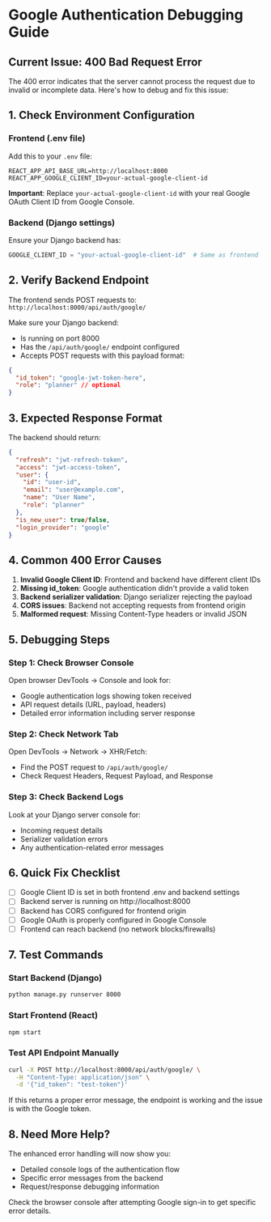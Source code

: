 # Google Authentication Debugging Guide

## Current Issue: 400 Bad Request Error

The 400 error indicates that the server cannot process the request due to invalid or incomplete data. Here's how to debug and fix this issue:

## 1. Check Environment Configuration

### Frontend (.env file)
Add this to your `.env` file:
```
REACT_APP_API_BASE_URL=http://localhost:8000
REACT_APP_GOOGLE_CLIENT_ID=your-actual-google-client-id
```

**Important**: Replace `your-actual-google-client-id` with your real Google OAuth Client ID from Google Console.

### Backend (Django settings)
Ensure your Django backend has:
```python
GOOGLE_CLIENT_ID = "your-actual-google-client-id"  # Same as frontend
```

## 2. Verify Backend Endpoint

The frontend sends POST requests to: `http://localhost:8000/api/auth/google/`

Make sure your Django backend:
- Is running on port 8000
- Has the `/api/auth/google/` endpoint configured
- Accepts POST requests with this payload format:
```json
{
  "id_token": "google-jwt-token-here",
  "role": "planner" // optional
}
```

## 3. Expected Response Format

The backend should return:
```json
{
  "refresh": "jwt-refresh-token",
  "access": "jwt-access-token",
  "user": {
    "id": "user-id",
    "email": "user@example.com",
    "name": "User Name",
    "role": "planner"
  },
  "is_new_user": true/false,
  "login_provider": "google"
}
```

## 4. Common 400 Error Causes

1. **Invalid Google Client ID**: Frontend and backend have different client IDs
2. **Missing id_token**: Google authentication didn't provide a valid token
3. **Backend serializer validation**: Django serializer rejecting the payload
4. **CORS issues**: Backend not accepting requests from frontend origin
5. **Malformed request**: Missing Content-Type headers or invalid JSON

## 5. Debugging Steps

### Step 1: Check Browser Console
Open browser DevTools → Console and look for:
- Google authentication logs showing token received
- API request details (URL, payload, headers)
- Detailed error information including server response

### Step 2: Check Network Tab
Open DevTools → Network → XHR/Fetch:
- Find the POST request to `/api/auth/google/`
- Check Request Headers, Request Payload, and Response

### Step 3: Check Backend Logs
Look at your Django server console for:
- Incoming request details
- Serializer validation errors
- Any authentication-related error messages

## 6. Quick Fix Checklist

- [ ] Google Client ID is set in both frontend .env and backend settings
- [ ] Backend server is running on http://localhost:8000
- [ ] Backend has CORS configured for frontend origin
- [ ] Google OAuth is properly configured in Google Console
- [ ] Frontend can reach backend (no network blocks/firewalls)

## 7. Test Commands

### Start Backend (Django)
```bash
python manage.py runserver 8000
```

### Start Frontend (React)
```bash
npm start
```

### Test API Endpoint Manually
```bash
curl -X POST http://localhost:8000/api/auth/google/ \
  -H "Content-Type: application/json" \
  -d '{"id_token": "test-token"}'
```

If this returns a proper error message, the endpoint is working and the issue is with the Google token.

## 8. Need More Help?

The enhanced error handling will now show you:
- Detailed console logs of the authentication flow
- Specific error messages from the backend
- Request/response debugging information

Check the browser console after attempting Google sign-in to get specific error details.